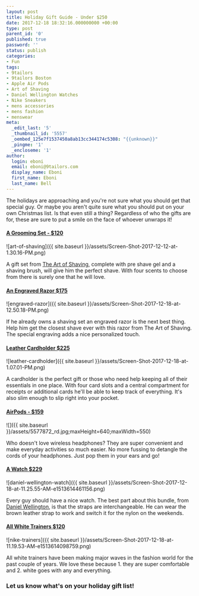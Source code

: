 ```yaml
---
layout: post
title: Holiday Gift Guide - Under $250
date: 2017-12-18 18:32:16.000000000 +00:00
type: post
parent_id: '0'
published: true
password: ''
status: publish
categories:
- Fun
tags:
- 9tailors
- 9tailors Boston
- Apple Air Pods
- Art of Shaving
- Daniel Wellington Watches
- Nike Sneakers
- mens accessories
- mens fashion
- menswear
meta:
  _edit_last: '5'
  _thumbnail_id: '5557'
  _oembed_125e7f1537450a8ab13cc344174c5308: "{{unknown}}"
  _pingme: '1'
  _encloseme: '1'
author:
  login: eboni
  email: eboni@9tailors.com
  display_name: Eboni
  first_name: Eboni
  last_name: Bell
---
```

The holidays are approaching and you're not sure what you should get that special guy. Or maybe you aren't quite sure what you should put on your own Christmas list. Is that even still a thing? Regardless of who the gifts are for, these are sure to put a smile on the face of whoever unwraps it!

#### [A Grooming Set - $120](https://www.theartofshaving.com/shaving-products/shaving-kits/full-size-kit-unscented-pure-badger-black-brush/FSKUNSCPURE.html?cgid=kits-and-gifts-shaving-kits#start=1)

![art-of-shaving]({{ site.baseurl }}/assets/Screen-Shot-2017-12-12-at-1.30.16-PM.png)

A gift set from [The Art of Shaving](https://www.theartofshaving.com/?gclid=EAIaIQobChMIyIe-s_-O2AIVWJ7ACh1aSwp4EAAYBCAAEgL2OPD_BwE&cm_mmc=PPC-IP-GL-_-Brand%20-%20Pure-_-Brand%20-%20Pure%20%7C%20Exact-_-c16cc4d1-1c8c-4a4d-9946-d729d120fa9a), complete with pre shave gel and a shaving brush, will give him the perfect shave. With four scents to choose from there is surely one that he will love.

#### [An Engraved Razor $175](https://www.theartofshaving.com/razors/Fusion%C2%AE/engraved-razor-nickel-plated/00670535600114.html?source=productlineitem)

![engraved-razor]({{ site.baseurl }}/assets/Screen-Shot-2017-12-18-at-12.50.18-PM.png)

If he already owns a shaving set an engraved razor is the next best thing. Help him get the closest shave ever with this razor from The Art of Shaving. The special engraving adds a nice personalized touch.

#### [Leather Cardholder $225](https://www.mrporter.com/en-us/mens/saint_laurent/pebble-grain-leather-cardholder/916947)

![leather-cardholder]({{ site.baseurl }}/assets/Screen-Shot-2017-12-18-at-1.07.01-PM.png)

A cardholder is the perfect gift or those who need help keeping all of their essentials in one place. With four card slots and a central compartment for receipts or additional cards he'll be able to keep track of everything. It's also slim enough to slip right into your pocket.

#### [AirPods - $159](https://www.apple.com/shop/product/MMEF2AM/A/airpods?fnode=4a)

![]({{ site.baseurl }}/assets/5577872_rd.jpg;maxHeight=640;maxWidth=550)

Who doesn't love wireless headphones? They are super convenient and make everyday activities so much easier. No more fussing to detangle the cords of your headphones. Just pop them in your ears and go!

#### [A Watch $229](https://www.danielwellington.com/us/bundle-stmawes-glasgow)

![daniel-wellington-watch]({{ site.baseurl }}/assets/Screen-Shot-2017-12-18-at-11.25.55-AM-e1513614461156.png)

Every guy should have a nice watch. The best part about this bundle, from [Daniel Wellington](https://www.danielwellington.com/us/), is that the straps are interchangeable. He can wear the brown leather strap to work and switch it for the nylon on the weekends.

#### [All White Trainers $120](https://www.footlocker.com/product/model:255509/sku:8187100/nike-air-presto-mens/white/black/)

![nike-trainers]({{ site.baseurl }}/assets/Screen-Shot-2017-12-18-at-11.19.53-AM-e1513614098759.png)

All white trainers have been making major waves in the fashion world for the past couple of years. We love these because 1. they are super comfortable and 2. white goes with any and everything.

### Let us know what's on your holiday gift list!